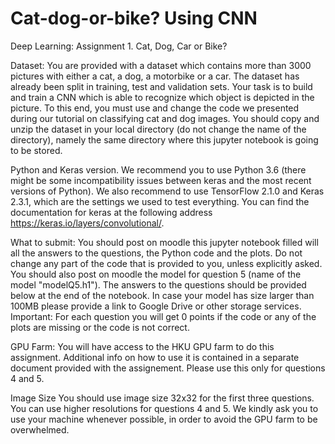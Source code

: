 # Cat-dog-or-bike? Using CNN 

Deep Learning: Assignment 1. Cat, Dog, Car or Bike?

Dataset: You are provided with a dataset which contains more than 3000 pictures with either a cat, a dog, a motorbike or a car. The dataset has already been split in training, test and validation sets. Your task is to build and train a CNN which is able to recognize which object is depicted in the picture. To this end, you must use and change the code we presented during our tutorial on classifying cat and dog images. You should copy and unzip the dataset in your local directory (do not change the name of the directory), namely the same directory where this jupyter notebook is going to be stored.

Python and Keras version. We recommend you to use Python 3.6 (there might be some incompatibility issues between keras and the most recent versions of Python). We also recommend to use TensorFlow 2.1.0 and Keras 2.3.1, which are the settings we used to test everything. You can find the documentation for keras at the following address https://keras.io/layers/convolutional/.

What to submit: You should post on moodle this jupyter notebook filled will all the answers to the questions, the Python code and the plots. Do not change any part of the code that is provided to you, unless explicitly asked. You should also post on moodle the model for question 5 (name of the model "modelQ5.h1"). The answers to the questions should be provided below at the end of the notebook. In case your model has size larger than 100MB please provide a link to Google Drive or other storage services. Important: For each question you will get 0 points if the code or any of the plots are missing or the code is not correct.

GPU Farm: You will have access to the HKU GPU farm to do this assignment. Additional info on how to use it is contained in a separate document provided with the assignement. Please use this only for questions 4 and 5.

Image Size You should use image size 32x32 for the first three questions. You can use higher resolutions for questions 4 and 5. We kindly ask you to use your machine whenever possible, in order to avoid the GPU farm to be overwhelmed.

